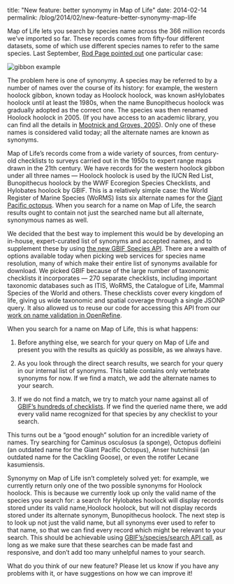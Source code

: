 title: "New feature: better synonymy in Map of Life"
date: 2014-02-14
permalink: /blog/2014/02/new-feature-better-synonymy-map-life

Map of Life lets you search by species name across the 366 million records we’ve imported so far. These records comes from fifty-four different datasets, some of which use different species names to refer to the same species. Last September, [Rod Page pointed out](http://iphylo.blogspot.com/2013/09/the-quality-of-gbif-taxonomic.html) one particular case:

![gibbon example](/content_static/blog/2014-02-14/screen-shot-2014-02-02-at-3-08-53-pm.png)

The problem here is one of synonymy. A species may be referred to by a number of names over the course of its history: for example, the western hoolock gibbon, known today as Hoolock hoolock, was known asHylobates hoolock until at least the 1980s, when the name Bunopithecus hoolock was gradually adopted as the correct one. The species was then renamed Hoolock hoolock in 2005. (If you have access to an academic library, you can find all the details in [Mootnick and Groves, 2005](http://link.springer.com/article/10.1007%2Fs10764-005-5332-4)). Only one of these names is considered valid today; all the alternate names are known as synonyms.

Map of Life’s records come from a wide variety of sources, from century-old checklists to surveys carried out in the 1950s to expert range maps drawn in the 21th century. We have records for the western hoolock gibbon under all three names — Hoolock hoolock is used by the IUCN Red List, Bunopithecus hoolock by the WWF Ecoregion Species Checklists, and Hylobates hoolock by GBIF. This is a relatively simple case: the World Register of Marine Species (WoRMS) lists six alternate names for the [Giant Pacific octopus](http://www.marinespecies.org/aphia.php?p=taxdetails&id=342305). When you search for a name on Map of Life, the search results ought to contain not just the searched name but all alternate, synonymous names as well.

We decided that the best way to implement this would be by developing an in-house, expert-curated list of synonyms and accepted names, and to supplement these by using [the new GBIF Species API](http://www.gbif.org/developer/species). There are a wealth of options available today when picking web services for species name resolution, many of which make their entire list of synonyms available for download. We picked GBIF because of the large number of taxonomic checklists it incorporates — 270 separate checklists, including important taxonomic databases such as ITIS, WoRMS, the Catalogue of Life, Mammal Species of the World and others. These checklists cover every kingdom of life, giving us wide taxonomic and spatial coverage through a single JSONP query. It also allowed us to reuse our code for accessing this API from our [work on name validation in OpenRefine](http://gbif.blogspot.com/2013/07/validating-scientific-names-with.html).

When you search for a name on Map of Life, this is what happens:

1. Before anything else, we search for your query on Map of Life and present you with the results as quickly as possible, as we always have.

1. As you look through the direct search results, we search for your query in our internal list of synonyms. This table contains only vertebrate synonyms for now. If we find a match, we add the alternate names to your search.

1. If we do not find a match, we try to match your name against all of [GBIF’s hundreds of checklists](http://www.gbif.org/dataset/search?type=CHECKLIST). If we find the queried name there, we add every valid name recognized for that species by any checklist to your search.

This turns out be a “good enough” solution for an incredible variety of names. Try searching for Caminus osculosus (a sponge), Octopus dofleini (an outdated name for the Giant Pacific Octopus), Anser hutchinsii (an outdated name for the Cackling Goose), or even the rotifer Lecane kasumiensis.

Synonymy on Map of Life isn’t completely solved yet: for example, we currently return only one of the two possible synonyms for Hoolock hoolock. This is because we currently look up only the valid name of the species you search for: a search for Hylobates hoolock will display records stored under its valid name,Hoolock hoolock, but will not display records stored under its alternate synonym, Bunopithecus hoolock. The next step is to look up not just the valid name, but all synonyms ever used to refer to that name, so that we can find every record which might be relevant to your search. This should be achievable using [GBIF’s/species/search API call](http://www.gbif.org/developer/species#searching), as long as we make sure that these searches can be made fast and responsive, and don’t add too many unhelpful names to your search.

What do you think of our new feature? Please let us know if you have any problems with it, or have suggestions on how we can improve it!
